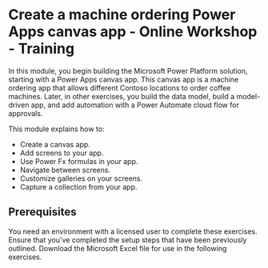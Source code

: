 Create a machine ordering Power Apps canvas app - Online Workshop - Training
============================================================================

In this module, you begin building the Microsoft Power Platform solution, starting with a Power Apps canvas app. This canvas app is a machine ordering app that allows different Contoso locations to order coffee machines. Later, in other exercises, you build the data model, build a model-driven app, and add automation with a Power Automate cloud flow for approvals.

This module explains how to:

* Create a canvas app.
* Add screens to your app.
* Use Power Fx formulas in your app.
* Navigate between screens.
* Customize galleries on your screens.
* Capture a collection from your app.

Prerequisites
-------------

You need an environment with a licensed user to complete these exercises. Ensure that you've completed the setup steps that have been previously outlined. Download the Microsoft Excel file for use in the following exercises.
